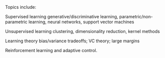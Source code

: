 Topics include: 

Supervised learning 
  generative/discriminative learning, 
  parametric/non-parametric learning, 
  neural networks, 
  support vector machines
  
Unsupervised learning
  clustering, 
  dimensionality reduction, 
  kernel methods
  
Learning theory
  bias/variance tradeoffs; 
  VC theory; 
  large margins
  
Reinforcement learning and adaptive control. 
